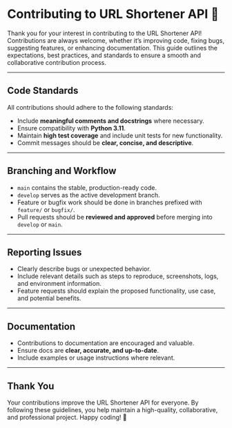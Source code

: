 # Contributing to URL Shortener API 🚀

Thank you for your interest in contributing to the URL Shortener API! Contributions are always welcome, whether it’s improving code, fixing bugs, suggesting features, or enhancing documentation. This guide outlines the expectations, best practices, and standards to ensure a smooth and collaborative contribution process.

---

## Code Standards

All contributions should adhere to the following standards:

* Include **meaningful comments and docstrings** where necessary.  
* Ensure compatibility with **Python 3.11**.  
* Maintain **high test coverage** and include unit tests for new functionality.  
* Commit messages should be **clear, concise, and descriptive**.

---

## Branching and Workflow

* `main` contains the stable, production-ready code.  
* `develop` serves as the active development branch.  
* Feature or bugfix work should be done in branches prefixed with `feature/` or `bugfix/`.  
* Pull requests should be **reviewed and approved** before merging into `develop` or `main`.  

---

## Reporting Issues

* Clearly describe bugs or unexpected behavior.  
* Include relevant details such as steps to reproduce, screenshots, logs, and environment information.  
* Feature requests should explain the proposed functionality, use case, and potential benefits.

---

## Documentation

* Contributions to documentation are encouraged and valuable.  
* Ensure docs are **clear, accurate, and up-to-date**.  
* Include examples or usage instructions where relevant.  

---

## Thank You

Your contributions improve the URL Shortener API for everyone. By following these guidelines, you help maintain a high-quality, collaborative, and professional project. Happy coding! 💜
